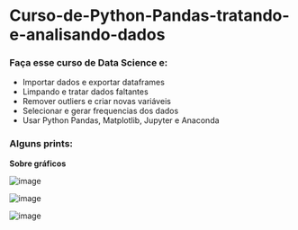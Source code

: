 # Curso-de-Python-Pandas-tratando-e-analisando-dados

### Faça esse curso de Data Science e: 

- Importar dados e exportar dataframes 
- Limpando e tratar dados faltantes 
- Remover outliers e criar novas variáveis
- Selecionar e gerar frequencias dos dados
- Usar Python Pandas, Matplotlib, Jupyter e Anaconda

### Alguns prints:

**Sobre gráficos**

![image](https://user-images.githubusercontent.com/71729281/212222211-ef0aae71-c125-4327-9bc8-fd55152fe961.png)


![image](https://user-images.githubusercontent.com/71729281/212222106-991ee5f8-8524-4994-ac59-d4902a20035c.png)


![image](https://user-images.githubusercontent.com/71729281/212222283-49df505d-da0a-49ed-834c-8fb4b8275251.png)
